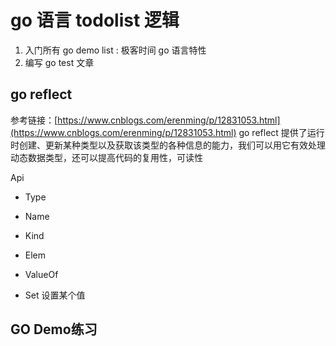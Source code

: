 # go 语言 todolist 逻辑

1. 入门所有 go demo list : 极客时间 go 语言特性
2. 编写 go test 文章

## go reflect

参考链接：[https://www.cnblogs.com/erenming/p/12831053.html](https://www.cnblogs.com/erenming/p/12831053.html)
go reflect 提供了运行时创建、更新某种类型以及获取该类型的各种信息的能力，我们可以用它有效处理动态数据类型，还可以提高代码的复用性，可读性

Api

- Type
- Name
- Kind
- Elem

- ValueOf
- Set 设置某个值

## GO Demo练习